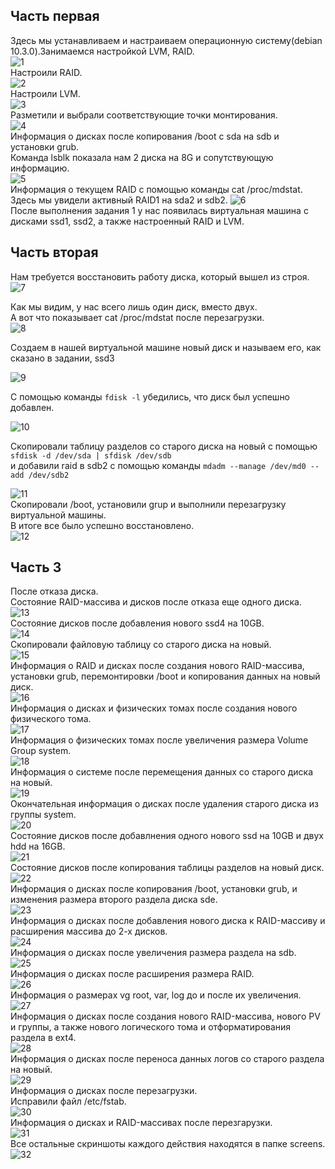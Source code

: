 ## Часть первая  
Здесь мы устанавливаем и настраиваем операционную систему(debian 10.3.0).Занимаемся настройкой LVM, RAID.  
![1](1.PNG "1")  
Настроили RAID.  
![2](2.PNG "2")  
Настроили LVM.  
![3](3.PNG "3")  
Разметили и выбрали соответствующие точки монтирования.  
![4](4.PNG "4")  
Информация о дисках после копирования /boot с sda на sdb и установки grub.  
Команда lsblk показала нам 2 диска на 8G и сопутствующую информацию.  
![5](5.PNG "5")  
Информация о текущем RAID с помощью команды cat /proc/mdstat. Здесь мы увидели активный RAID1 на sda2 и sdb2.
![6](6.PNG "6")  
После выполнения задания 1 у нас появилась виртуальная машина с дисками ssd1, ssd2, а также настроенный RAID и LVM.  
  
## Часть вторая  
Нам требуется восстановить работу диска, который вышел из строя.  
![7](10.PNG "lsbk")  

Как мы видим, у нас всего лишь один диск, вместо двух.  
А вот что показывает cat /proc/mdstat после перезагрузки.  
![8](12.PNG "raid info")  
  
Создаем в нашей виртуальной машине новый диск и называем его, как сказано в задании, ssd3 <br>
  
![9](13.PNG "VM")  
  
С помощью команды ``fdisk -l`` убедились, что диск был успешно добавлен.  

![10](14.PNG "fdisk")  
  
Cкопировали таблицу разделов со старого диска на новый с помощью ``sfdisk -d /dev/sda | sfdisk /dev/sdb``  
и добавили raid в sdb2 c помощью команды ``mdadm --manage /dev/md0 --add /dev/sdb2``  

![11](/15.PNG "copy table")  
Скопировали /boot, установили grup и выполнили перезагрузку виртуальной машины.  
В итоге все было успешно восстановлено.  
![12](17.PNG "finish task 2")  

## Часть 3  
После отказа диска.  
Состояние RAID-массива и дисков после отказа еще одного диска.  
![13](17.png)  	
Состояние дисков после добавления нового ssd4 на 10GB.  
 ![14](20.png)  
Скопировали файловую таблицу со старого диска на новый.  
 ![15](22.png)  
Информация о RAID и дисках после создания нового RAID-массива, установки grub, перемонтировки /boot и копирования данных на новый диск.  
![16](27.png)  
Информация о дисках и физических томах после создания нового физического тома.  
![17](28.png)  
Информация о физических томах после увеличения размера Volume Group system.  
 ![18](29.png)  
Информация о системе после перемещения данных со старого диска на новый.  
 ![19](32.png)  
Окончательная информация о дисках после удаления старого диска из группы system.  
![20](32.png)  
Состояние дисков после добавлнения одного нового ssd на 10GB и двух hdd на 16GB.  
![21](35.png)  
Состояние дисков после копирования таблицы разделов на новый диск.  
 ![22](37.png)    
Информация о дисках после копирования /boot, установки grub, и изменения размера второго раздела диска sde.  
![23](40.png)  
Информация о дисках после добавления нового диска к RAID-массиву и расширения массива до 2-х дисков.  
![24](41.png)  
Информация о дисках после увеличения размера раздела на sdb.  
![25](43.png)  
Информация о дисках после расширения размера RAID.  
 ![26](44.png)  
Информация о размерах vg root, var, log до и после их увеличения.  
![27](46.png)  
Информация о дисках после создания нового RAID-массива, нового PV и группы, а также нового логического тома и отформатирования раздела в ext4.  
![28](49.png)  
Информация о дисках после переноса данных логов со старого раздела на новый.  
![29](54.png)  
Информация о дисках после перезагрузки.  
 Исправили файл /etc/fstab.  
 ![30](55.png)  
Информация о дисках и RAID-массивах после перезгарузки.  
![31](57.png)  
Все остальные скриншоты каждого действия находятся в папке screens.  
 ![32](58.png)  